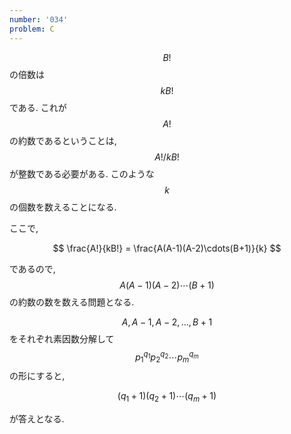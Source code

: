 ```yaml
---
number: '034'
problem: C
---
```

$$ B! $$ の倍数は $$ kB! $$ である. これが $$ A! $$ の約数であるということは, $$ A! / kB! $$ が整数である必要がある. このような $$ k $$ の個数を数えることになる.

ここで,

$$
\frac{A!}{kB!} = \frac{A(A-1)(A-2)\cdots(B+1)}{k}
$$

であるので, $$ A(A-1)(A-2)\cdots(B+1) $$ の約数の数を数える問題となる.

$$ A, A-1, A-2, \dots, B+1 $$ をそれぞれ素因数分解して $$ p_1^{q_1} p_2^{q_2} \cdots p_m^{q_m} $$ の形にすると,

$$
(q_1+1)(q_2+1)\cdots(q_m+1)
$$

が答えとなる.

